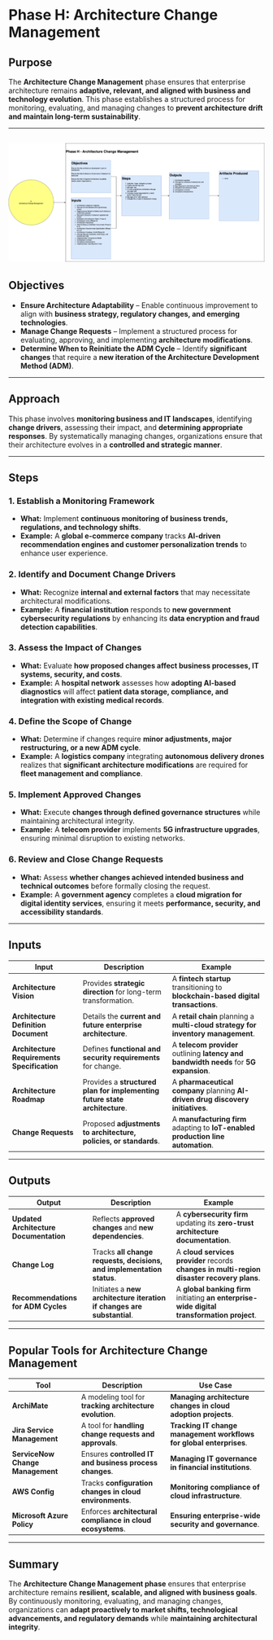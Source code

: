 # Phase H: Architecture Change Management

## Purpose

The **Architecture Change Management** phase ensures that enterprise architecture remains **adaptive, relevant, and aligned with business and technology evolution**. This phase establishes a structured process for monitoring, evaluating, and managing changes to **prevent architecture drift and maintain long-term sustainability**.

---
![Phase H: Architecture Change Management](../images/TOGAF-Phase%20H%20-%20Architecture%20Change%20Management.drawio.png)
---

## Objectives

- **Ensure Architecture Adaptability** – Enable continuous improvement to align with **business strategy, regulatory changes, and emerging technologies**.
- **Manage Change Requests** – Implement a structured process for evaluating, approving, and implementing **architecture modifications**.
- **Determine When to Reinitiate the ADM Cycle** – Identify **significant changes** that require a **new iteration of the Architecture Development Method (ADM)**.

---

## Approach

This phase involves **monitoring business and IT landscapes**, identifying **change drivers**, assessing their impact, and **determining appropriate responses**. By systematically managing changes, organizations ensure that their architecture evolves in a **controlled and strategic manner**.

---

## Steps

### 1. Establish a Monitoring Framework
- **What:** Implement **continuous monitoring of business trends, regulations, and technology shifts**.
- **Example:** A **global e-commerce company** tracks **AI-driven recommendation engines and customer personalization trends** to enhance user experience.

### 2. Identify and Document Change Drivers
- **What:** Recognize **internal and external factors** that may necessitate architectural modifications.
- **Example:** A **financial institution** responds to **new government cybersecurity regulations** by enhancing its **data encryption and fraud detection capabilities**.

### 3. Assess the Impact of Changes
- **What:** Evaluate **how proposed changes affect business processes, IT systems, security, and costs**.
- **Example:** A **hospital network** assesses how **adopting AI-based diagnostics** will affect **patient data storage, compliance, and integration with existing medical records**.

### 4. Define the Scope of Change
- **What:** Determine if changes require **minor adjustments, major restructuring, or a new ADM cycle**.
- **Example:** A **logistics company** integrating **autonomous delivery drones** realizes that **significant architecture modifications** are required for **fleet management and compliance**.

### 5. Implement Approved Changes
- **What:** Execute **changes through defined governance structures** while maintaining architectural integrity.
- **Example:** A **telecom provider** implements **5G infrastructure upgrades**, ensuring minimal disruption to existing networks.

### 6. Review and Close Change Requests
- **What:** Assess **whether changes achieved intended business and technical outcomes** before formally closing the request.
- **Example:** A **government agency** completes a **cloud migration for digital identity services**, ensuring it meets **performance, security, and accessibility standards**.

---

## Inputs

| Input | Description | Example |
|---|---|---|
| **Architecture Vision** | Provides **strategic direction** for long-term transformation. | A **fintech startup** transitioning to **blockchain-based digital transactions**. |
| **Architecture Definition Document** | Details the **current and future enterprise architecture**. | A **retail chain** planning a **multi-cloud strategy for inventory management**. |
| **Architecture Requirements Specification** | Defines **functional and security requirements** for change. | A **telecom provider** outlining **latency and bandwidth needs** for **5G expansion**. |
| **Architecture Roadmap** | Provides a **structured plan for implementing future state architecture**. | A **pharmaceutical company** planning **AI-driven drug discovery initiatives**. |
| **Change Requests** | Proposed **adjustments to architecture, policies, or standards**. | A **manufacturing firm** adapting to **IoT-enabled production line automation**. |

---

## Outputs

| Output | Description | Example |
|---|---|---|
| **Updated Architecture Documentation** | Reflects **approved changes** and **new dependencies**. | A **cybersecurity firm** updating its **zero-trust architecture documentation**. |
| **Change Log** | Tracks **all change requests, decisions, and implementation status**. | A **cloud services provider** records **changes in multi-region disaster recovery plans**. |
| **Recommendations for ADM Cycles** | Initiates a **new architecture iteration if changes are substantial**. | A **global banking firm** initiating **an enterprise-wide digital transformation project**. |

---

## Popular Tools for Architecture Change Management

| Tool | Description | Use Case |
|---|---|---|
| **ArchiMate** | A modeling tool for **tracking architecture evolution**. | **Managing architecture changes in cloud adoption projects**. |
| **Jira Service Management** | A tool for **handling change requests and approvals**. | **Tracking IT change management workflows for global enterprises**. |
| **ServiceNow Change Management** | Ensures **controlled IT and business process changes**. | **Managing IT governance in financial institutions**. |
| **AWS Config** | Tracks **configuration changes in cloud environments**. | **Monitoring compliance of cloud infrastructure**. |
| **Microsoft Azure Policy** | Enforces **architectural compliance in cloud ecosystems**. | **Ensuring enterprise-wide security and governance**. |

---

## Summary

The **Architecture Change Management phase** ensures that enterprise architecture remains **resilient, scalable, and aligned with business goals**. By continuously monitoring, evaluating, and managing changes, organizations can **adapt proactively to market shifts, technological advancements, and regulatory demands** while **maintaining architectural integrity**.

